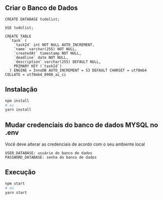 ## Criar o Banco de Dados

```
CREATE DATABASE tudolist;

USE tudolist;

CREATE TABLE
  `task` (
    `taskId` int NOT NULL AUTO_INCREMENT,
    `name` varchar(255) NOT NULL,
    `createdAt` timestamp NOT NULL,
    `deadline` date NOT NULL,
    `description` varchar(255) DEFAULT NULL,
    PRIMARY KEY (`taskId`)
  ) ENGINE = InnoDB AUTO_INCREMENT = 53 DEFAULT CHARSET = utf8mb4 COLLATE = utf8mb4_0900_ai_ci
  ```

## Instalação

```bash
npm install
# ou
yarn install
```

## Mudar credenciais do banco de dados MYSQL no .env

Você deve alterar as credenciais de acordo com o seu ambiente local
```
USER_DATABASE: usuário do banco de dados
PASSWORD_DATABASE: senha do banco de dados
```

## Execução

```bash
npm start
# ou
yarn start
```
